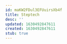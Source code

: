 ```yaml
---
id: maKW2FDul3EFUuirsXb4f
title: Steptech
desc: ''
updated: 1630492847611
created: 1630492847611
stub: true
---
```



